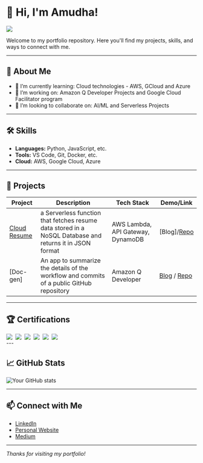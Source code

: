 # 👋 Hi, I'm Amudha!
<a href="https://linkedin.com/amudhabalamurugan"><img src="https://img.shields.io/badge/-LinkedIn-0072b1?&style=for-the-badge&logo=linkedin&logoColor=white" /></a>


Welcome to my portfolio repository. Here you'll find my projects, skills, and ways to connect with me.

---

## 🚀 About Me

- 🌱 I’m currently learning: Cloud technologies - AWS, GCloud and Azure
- 💼 I’m working on: Amazon Q Developer Projects and Google Cloud Facilitator program 
- 🤝 I’m looking to collaborate on: AI/ML and Serverless Projects

---

## 🛠️ Skills

- **Languages:** Python, JavaScript, etc.
- **Tools:** VS Code, Git, Docker, etc.
- **Cloud:** AWS, Google Cloud, Azure
---

## 📂 Projects

| Project | Description | Tech Stack | Demo/Link |
| ------- | ----------- | ---------- | --------- |
| [Cloud Resume](#) | a Serverless function that fetches resume data stored in a NoSQL Database and returns it in JSON format | AWS Lambda, API Gateway, DynamoDB | [Blog]/[Repo](https://github.com/DevABM/Cloud-Resume-API-Challenge/tree/main) |
| [Doc-gen]| An app to summarize the details of the workflow and commits of a public GitHub repository | Amazon Q Developer | [Blog](https://dev.to/devabm/readme-read-better-automating-repo-summaries-with-amazon-q-developer-5918) / [Repo](https://github.com/DevABM/q-docgen/tree/main) |

---

## 🏆 Certifications
<div style="display: flex; gap: 8px; flex-wrap: wrap;">
<img src="https://img.shields.io/badge/-AWS_Solution_Architect_Associate-FF0000?&style=for-the-badge&logo=Amazon-AWS&logoColor=white" />
<img src="https://img.shields.io/badge/-AWS_Developer_Associate-0F8f11?&style=for-the-badge&logo=Amazon-AWS&logoColor=white" />
<img src="https://img.shields.io/badge/-AWS_AI_Practitioner-FF6622?&style=for-the-badge&logo=Amazon-AWS&logocolor=white" />
<img src="https://img.shields.io/badge/-AWS_Cloud_Practitioner-AAbbcc?&style=for-the-badge&logo=Amazon-AWS&logoColor=white" />
<img src="https://img.shields.io/badge/-Terraform_Associate-4411dd?&style=for-the-badge&logo=Amazon-AWS&logoColor=white" /> 
<img src="https://img.shields.io/badge/-Splunk_Core_User-F81166?&style=for-the-badge&logo=Amazon-AWS&logoColor=white" />

</div>
---

## 📈 GitHub Stats

![Your GitHub stats](https://github-readme-stats.vercel.app/api?username=DevABM&show_icons=true&theme=default)

---

## 📫 Connect with Me

- [LinkedIn](https://www.linkedin.com/in/amudhabalamurugan/)
- [Personal Website](https://devabm.github.io/digitalResume/)
- [Medium](https://medium.com/@dev.am.balamurugan)

---

*Thanks for visiting my portfolio!*
